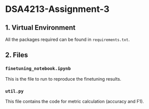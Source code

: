 # DSA4213-Assignment-3

## 1. Virtual Environment
All the packages required can be found in `requirements.txt`.

## 2. Files
### `finetuning_notebook.ipynb`
This is the file to run to reproduce the finetuning results. 

### `util.py`
This file contains the code for metric calculation (accuracy and F1). 

